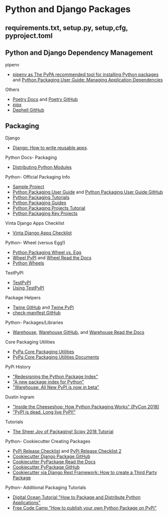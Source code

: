 # Python and Django Packages

<!--
https://www.python.org/dev/peps/pep-0394/#recommendation

Epic Python packaging thread
https://twitter.com/zooba/status/1236440987054063616


PyPI Quick Start Guide
https://github.com/pypa/packaging.python.org/issues/688
https://twitter.com/mariatta/status/1218232806163107841
https://twitter.com/brettsky/status/1218293642877534209
https://github.com/pypa/gh-action-pypi-publish/issues/2 | Add a usage guide to packaging.python.org · Issue #2 · pypa/gh-action-pypi-publish

https://status.python.org/incidents/1y1f44q6srh2 | Python Infrastructure Status - Next Generation PyPI Rollout
PyPI Translations
https://twitter.com/nlhkabu/status/1176378129012727808

https://stackoverflow.com/questions/5280906/difference-between-binary-release-and-source-release | Difference between Binary release and source release? - Stack Overflow

The Packaging Gradient
https://www.youtube.com/watch?v=iLVNWfPWAC8

Scam
urllib3
https://twitter.com/snyksec/status/1236755073499357185
https://twitter.com/webology/status/1202238650416807936 | ❄☃ Jeff Triplett 🎄 on Twitter: "🚨 PSA: Python friends, please doublecheck if you accidentally have "python3-dateutil" (THREE) and/or "jeIlyfish" installed. They attempt to steal your GPG and SSH keys. https://t.co/OcfL165pXA" / Twitter


https://twitter.com/brettsky/status/1216051044095946752
https://twitter.com/VictorStinner/status/1216061972543868929
https://github.com/vstinner/pyperf/blob/master/setup.py

https://docs.djangoproject.com/en/3.0/intro/reusable-apps/
https://realpython.com/pypi-publish-python-package/

https://packaging.python.org/tutorials/
https://packaging.python.org/guides/

https://pypi.org/project/setuptools/

https://packaging.python.org/guides/distributing-packages-using-setuptools/
https://packaging.python.org/guides/distributing-packages-using-setuptools/#wheels
https://packaging.python.org/guides/distributing-packages-using-setuptools/#universal-wheels

https://packaging.python.org/tutorials/installing-packages/
https://packaging.python.org/glossary/#term-version-specifier

https://pip.pypa.io/en/latest/reference/pip_install/#pip-install
https://pip.pypa.io/en/latest/user_guide/#requirements-files
https://setuptools.readthedocs.io/en/latest/pkg_resources.html#requirement-objects

Requirements pinning
https://twitter.com/webology/status/1238674042338652161

https://packaging.python.org/glossary/#term-requirement-specifier
https://www.python.org/dev/peps/pep-0440/
https://www.python.org/dev/peps/pep-0440/#version-specifiers

https://packaging.python.org/key_projects/#setuptools
https://packaging.python.org/key_projects/#distutils
https://pythonwheels.com/

https://docs.python.org/3/distutils/configfile.html | 3. Writing the Setup Configuration File — Python 3.8.1rc1 documentation
https://docs.python.org/3/install/index.html#inst-config-syntax | Installing Python Modules (Legacy version) — Python 3.8.1rc1 documentation
-->

## requirements.txt, setup.py, setup,cfg, pyproject.toml

<!--
PEP 517 and 518 in Plain English
https://medium.com/@grassfedcode/pep-517-and-518-in-plain-english-47208ca8b7a6
https://www.python.org/dev/peps/pep-0517/
https://www.python.org/dev/peps/pep-0518/

pyproject.toml : the future of Python packaging
https://testandcode.com/52

Options
The difference between setup.py (pyproject.toml) and requirements.txt (Pipfile) #27
https://github.com/pypa/pipfile/issues/27
https://packaging.python.org/discussions/install-requires-vs-requirements/ | install_requires vs requirements files — Python Packaging User Guide
https://pip.pypa.io/en/stable/user_guide/#requirements-files
https://docs.pipenv.org/advanced/#pipfile-vs-setup-py
https://github.com/pypa/pipfile
https://github.com/pypa/pipfile#the-concept

pyproject.toml
https://www.python.org/dev/peps/pep-0518/ | PEP 518 -- Specifying Minimum Build System Requirements for Python Projects | Python.org
https://snarky.ca/clarifying-pep-518/ | Clarifying PEP 518 (a.k.a. pyproject.toml)
https://en.wikipedia.org/wiki/TOML | TOML - Wikipedia
https://gitlab.com/pycqa/flake8/issues/428#note_154743215 | pyproject.toml (PEP 518) support (#428) · Issues · PyCQA / flake8 · GitLab
https://news.ycombinator.com/item?id=17110882 | pyproject.toml isn't another way to specify dependencies for Python code. The l... | Hacker News
https://github.com/psf/black/blob/master/pyproject.toml | black/pyproject.toml at master · psf/black
-->

## Python and Django Dependency Management

pipenv
* [pipenv as The PyPA recommended tool for installing Python packages](https://packaging.python.org/guides/tool-recommendations/) and [Python Packaging User Guide: Managing Application Dependencies](https://packaging.python.org/tutorials/managing-dependencies/#managing-dependencies)

Others
* [Poetry Docs](https://python-poetry.org/docs/) and [Poetry GitHub](https://github.com/python-poetry)
* [pipx](https://pipxproject.github.io/pipx/)
* [Dephell GitHub](https://github.com/dephell/dephell)

<!--
Poetry
https://mobile.twitter.com/hynek/status/1226240842429616135

Pip problem
https://github.com/pypa/pip/issues/7531#issuecomment-576686251 | Release 20.0 · Issue #7531 · pypa/pip

pip grant
https://mobile.twitter.com/di_codes/status/1193980331004743680
https://twitter.com/jezdez/status/1202335326963994624 | Jannis Leidel on Twitter: "In which @ThePSF announces how it'll spend the grants from @Mozilla's MOSS and the Chan Zuckerberg Initiative on improving the user experience and rewriting the dependency resolver of pip! Roadmap: https://t.co/e9PVTSw1h4 https://t.co/JwuEGzBIgi" / Twitter

https://packaging.python.org/tutorials/managing-dependencies/ | Managing Application Dependencies — Python Packaging User Guide

Virtualenv and Pyenv
https://docs.python-guide.org/dev/virtualenvs/ | Pipenv & Virtual Environments — The Hitchhiker's Guide to Python
https://github.com/pyenv/pyenv-virtualenv | pyenv/pyenv-virtualenv: a pyenv plugin to manage virtualenv (a.k.a. python-virtualenv)

https://github.com/jazzband/pip-tools | jazzband/pip-tools: A set of tools to keep your pinned Python dependencies fresh.

https://github.com/pypa/pipenv/issues/4058 | If this project is dead, just tell us · Issue #4058 · pypa/pipenv
https://twitter.com/ordanisanchez/status/1242953101969104896

https://www.youtube.com/watch?v=GBQAKldqgZs | Kenneth Reitz - Pipenv: The Future of Python Dependency Management - PyCon 2018 - YouTube
http://www.kennethreitz.org/essays/a-better-pip-workflow
https://pipenv.readthedocs.io/en/latest/ | Pipenv: Python Dev Workflow for Humans — pipenv 8.3.2 documentation
https://github.com/pypa/pipenv | kennethreitz/pipenv: Python Development Workflow for Humans.

https://github.com/sdispater/poetry
https://python-poetry.org/docs/pyproject/
https://black.readthedocs.io/en/stable/pyproject_toml.html

https://pyup.io/ | Manage your Python dependencies with pyup.io
http://www.pyinstaller.org/ | Welcome to PyInstaller official website — PyInstaller
-->

## Packaging

Django
* [Django: How to write reusable apps](https://docs.djangoproject.com/en/2.0/intro/reusable-apps).

Python Docs- Packaging
* [Distributing Python Modules](https://docs.python.org/3/distributing/index.html)

Python- Official Packaging Info
* [Sample Project](https://github.com/pypa/sampleproject)
* [Python Packaging User Guide](https://packaging.python.org) and [Python Packaging User Guide GitHub](https://github.com/pypa/python-packaging-user-guide) 
* [Python Packaging Tutorials](https://packaging.python.org/tutorials) 
* [Python Packaging Guides](https://packaging.python.org/guides) 
* [Python Packaging Projects Tutorial](https://packaging.python.org/tutorials/packaging-projects)  
* [Python Packaging Key Projects](https://packaging.python.org/key_projects)

Vinta Django Apps Checklist	
* [Vinta Django Apps Checklist](https://devchecklists.com/django-apps-checklist)	

Python- Wheel (versus Egg!)
* [Python Packaging Wheel vs. Egg](http://python-packaging-user-guide.readthedocs.io/discussions/wheel-vs-egg)
* [Wheel PyPI](https://pypi.org/project/wheel) and [Wheel Read the Docs](http://wheel.readthedocs.org)
* [Python Wheels](http://pythonwheels.com)

TestPyPI
* [TestPyPI](https://test.pypi.org)
* [Using TestPyPI](https://packaging.python.org/guides/using-testpypi)

Package Helpers
* [Twine GitHub](https://github.com/pypa/twine) and [Twine PyPi](https://pypi.python.org/pypi/twine)
* [check-manifest GitHub](https://github.com/mgedmin/check-manifest)

Python- Packages/Libraries
* [Warehouse](https://pypi.org), [Warehouse GitHub](https://github.com/pypa/warehouse), and [Warehouse Read the Docs](https://warehouse.readthedocs.io)
 
Core Packaging Utilities
* [PyPa Core Packaging Utilities](https://github.com/pypa/packaging)  
* [PyPa Core Packaging Utilities Documents](https://packaging.pypa.io) 

<!--
https://wiki.python.org/moin/CheeseShop | CheeseShop - Python Wiki

https://wiki.python.org/moin/Distutils | Distutils - Python Wiki

https://twitter.com/di_codes/status/1137014821923241986 | Dustin Ingram on Twitter: "Ask anyone about packaging, and they'll tell you the same thing: "it sucks". Now, I don't think it sucks. I think it's challenging, hard to grasp, complicated, has some rough edges, has a lot of historical baggage. I think it was built by people, and people aren't perfect. 5/16"

https://www.bernat.tech/pep-517-and-python-packaging/ | The state of Python Packaging - package types
https://github.com/gaborbernat/pugs | gaborbernat/pugs: random pug quote provider
https://github.com/ipfs/package-managers/issues/56 | Interesting academic papers related to package management · Issue #56 · ipfs/package-managers

Governance
https://wiki.python.org/psf/PackagingWG | PackagingWG - PSF Wiki
https://discuss.python.org/t/pycon-us-packaging-mini-summit-2019/833/44 | PyCon US Packaging Mini-Summit 2019 - Packaging - Discussions on Python.org

Issues
https://github.com/pypa/warehouse/issues
https://github.com/pypa/packaging-problems/issues | Issues · pypa/packaging-problems
https://github.com/pypa/pypi-support

https://github.com/pypa/integration-test | pypa/integration-test: ensure core packaging tools work well with each other

pip
https://pip.pypa.io/en/stable/reference/pip_install/ | pip install — pip 19.3.1 documentation
https://pip.pypa.io/en/stable/reference/pip_install/#editable-installs | pip install — pip 18.1 documentation
https://pip.readthedocs.io/en/latest/user_guide/#user-installs | User Guide — pip 19.1.dev0 documentation
https://pypi.org/project/pip/ | pip · PyPI

https://packaging.python.org/overview/ | An Overview of Packaging for Python — Python Packaging User Guide
https://docs.python.org/3/tutorial/modules.html#packages | 6. Modules — Python 3.7.3rc1 documentation

https://docs.python.org/3/distutils/introduction.html | 1. An Introduction to Distutils — Python 3.6.4rc1 documentation
https://docs.python.org/3/distutils/setupscript.html | 2. Writing the Setup Script — Python 3.6.4rc1 documentation
https://docs.python.org/3.1/distutils/uploading.html | 7. Uploading Packages to the Package Index — Python v3.1.5 documentation
https://docs.python.org/3.6/distutils/packageindex.html#package-index | 6. The Python Package Index (PyPI) — Python 3.6.4rc1 documentation
https://docs.python.org/3/distutils/sourcedist.html | 4. Creating a Source Distribution — Python 3.6.4rc1 documentation

https://packaging.python.org/glossary/ | Glossary — Python Packaging User Guide
https://packaging.python.org/guides/distributing-packages-using-setuptools/ | Packaging and distributing projects — Python Packaging User Guide
https://packaging.python.org/key_projects/#setuptools | Project Summaries — Python Packaging User Guide
https://packaging.python.org/key_projects/#wheel | Project Summaries — Python Packaging User Guide
https://setuptools.readthedocs.io/en/latest/setuptools.html | Building and Distributing Packages with Setuptools — setuptools 39.2.0 documentation

https://packaging.python.org/tutorials/installing-packages/
https://packaging.python.org/tutorials/distributing-packages/ | Packaging and distributing projects
https://packaging.python.org/tutorials/distributing-packages/#project-urls

https://docs.python-guide.org/shipping/packaging/ | Packaging Your Code — The Hitchhiker's Guide to Python
https://docs.python-guide.org/shipping/freezing/#freezing-your-code-ref | Freezing Your Code — The Hitchhiker's Guide to Python

https://pypi.org/classifiers/ | Classifiers · PyPI
https://packaging.python.org/specifications/core-metadata/#description-content-type-optional | Core metadata specifications — Python Packaging User Guide

https://packaging.python.org/guides/distributing-packages-using-setuptools/ | Packaging and distributing projects — Python Packaging User Guide
https://pypi.org/project/keyring/ | keyring · PyPI

Wheels
https://packaging.python.org/guides/distributing-packages-using-setuptools/#wheels | Packaging and distributing projects — Python Packaging User Guide
https://packaging.python.org/tutorials/packaging-projects/#wheels | Packaging Python Projects — Python Packaging User Guide
https://pip.pypa.io/en/stable/reference/pip_wheel

https://www.python.org/dev/peps/pep-0566/ | PEP 566 -- Metadata for Python Software Packages 2.1 | Python.org
https://www.python.org/dev/peps/pep-0496/ | PEP 496 -- Environment Markers | Python.org
https://www.python.org/dev/peps/pep-0508/#id23 | PEP 508 -- Dependency specification for Python Software Packages | Python.org

https://www.python.org/dev/peps/pep-0427/ | PEP 427 -- The Wheel Binary Package Format 1.0 | Python.org
https://www.python.org/dev/peps/pep-0438/ | PEP 438 -- Transitioning to release-file hosting on PyPI | Python.org
https://www.python.org/dev/peps/pep-0440/ | PEP 440 -- Version Identification and Dependency Specification | Python.org
https://www.python.org/dev/peps/pep-0517/

DjangoCon Europe 2017 Vinta
https://www.youtube.com/watch?v=AMg4Iind90Q | (1) "Qualities of great reusable Django apps" by Flávio Juvenal da Silva Junior - YouTube
https://docs.google.com/presentation/d/1yapK1hYt8f64ztLCc7yFpCI4RG1vTMLhqwZ6cUBZIvI/edit#slide=id.p | Qualities of great reusable Django apps - DjangoCon Europe 2017 - Google Slides
https://www.vinta.com.br/blog/2017/djangocon-europe-2017-was-awesome/ | DjangoCon Europe 2017 was awesome! – Vinta Software
-->

<!--
https://twitter.com/ncoghlan_dev/status/1146177537497714688 | Nick Coghlan on Twitter: "You won't settle that debate easily: https://t.co/62cgLT9f1w :)… "

https://twitter.com/di_codes/status/1135628015147388928 | Dustin Ingram on Twitter: "Ever wondered what is going on when you `pip install numpy` and it downloads some file with a name like `numpy-1.16.4-cp37-cp37m-manylinux1_x86_64.whl `? This is a built distribution, and @brettsky just published a great explanation of what every part of that filename means.… https://t.co/yJAXS13a2J"
https://snarky.ca/the-challenges-in-designing-a-library-for-pep-425/ | The challenges in designing a library for PEP 425 (aka wheel tags)

New- Packaging
https://pydist.com/blog/distributions-vs-releases | PyDist – Blog

https://docs.travis-ci.com/user/deployment/pypi/ | PyPI deployment - Travis CI
-->

PyPi History
* ["Redesigning the Python Package Index"](http://pyfound.blogspot.com/2018/08/redesigning-python-package-index.html)
* ["A new package index for Python"](https://lwn.net/Articles/751458/)
* ["Warehouse: All New PyPI is now in beta"](http://pyfound.blogspot.com/2018/03/warehouse-all-new-pypi-is-now-in-beta.html)

Dustin Ingram
* ["Inside the Cheeseshop: How Python Packaging Works" (PyCon 2018)](https://dustingram.com/talks/2018/10/23/inside-the-cheeseshop)
* ["PyPI is dead. Long live PyPI!"](https://dustingram.com/articles/2018/04/16/pypi-is-dead-long-live-pypi)

<!--
Sample project
https://github.com/crwilcox/my-pypi-package | crwilcox/my-pypi-package: A sample package to publish to pypi that uses circleci for CI and nox for test automation
https://github.com/crwilcox/my-pypi-package/blob/master/.circleci/config.yml | my-pypi-package/config.yml at master · crwilcox/my-pypi-package
https://speakerdeck.com/crwilcox/pycon-2019-shipping-your-first-python-package-and-automating-future-publishing?slide=14 | PyCon 2019 - Shipping your first Python package and automating future publishing - Speaker Deck
https://www.youtube.com/watch?v=P3dY3uDmnkU | Chris Wilcox - Shipping your first Python package and automating future publishing - PyCon 2019 - YouTube

https://www.youtube.com/watch?v=AQsZsgJ30AE
https://www.youtube.com/watch?v=EdD6Ifjlle4 | DjangoCon US 2018 - Packaging Django Apps for Distribution on PyPI by Laura Hampton - YouTube
https://www.youtube.com/watch?time_continue=1&v=QgZ7qv4Cd0Y | How To Publish A Package On PyPI - YouTube
-->

Tutorials
* [The Sheer Joy of Packaging! Scipy 2018 Tutorial](https://python-packaging-tutorial.readthedocs.io/en/latest)

Python- Cookiecutter Creating Packages
* [PyPi Release Checklist](https://gist.github.com/audreyr/5990987) and [PyPi Release Checklist 2](https://gist.github.com/audreyr/9f1564ea049c14f682f4)
* [Cookiecutter Django Package GitHub](https://github.com/pydanny/cookiecutter-djangopackage)
* [Cookiecutter PyPackage Read the Docs](https://cookiecutter.readthedocs.org/en/latest)
* [Cookiecutter PyPackage GitHub](https://github.com/audreyr/cookiecutter-pypackage)
* [Cookiecutter via Django Rest Framework: How to create a Third Party Package](http://www.django-rest-framework.org/topics/third-party-resources)

Python- Additional Packaging Tutorials
* [Digital Ocean Tutorial "How to Package and Distribute Python Applications"](https://www.digitalocean.com/community/tutorials/how-to-package-and-distribute-python-applications) 
* [Free Code Camp "How to publish your own Python Package on PyPi"](https://medium.freecodecamp.org/how-to-publish-a-pyton-package-on-pypi-a89e9522ce24)

<!--
https://twitter.com/pypi_updates2 | PyPI Recent Updates (@pypi_updates2) | Twitter

https://twitter.com/di_codes/status/1097217474603438080 | Dustin Ingram @ PyCaribbean on Twitter: "First you just have to understand all these things... 🤐… "

Tutorials
http://the-hitchhikers-guide-to-packaging.readthedocs.io/en/latest/contributing.html | Contribute Your Package to the World — The Hitchhiker's Guide to Packaging 1.0 documentation

https://pythonhosted.org/setuptools/formats.html
https://pythonhosted.org/an_example_pypi_project/setuptools.html

https://blog.jetbrains.com/pycharm/2017/05/how-to-publish-your-package-on-pypi/ | How to Publish Your Package on PyPI | PyCharm Blog
https://tom-christie.github.io/articles/pypi/ | Uploading to PyPI – Tom Christie

https://github.com/twoscoops/Creating-and-Distributing-Python-Packages | twoscoops/Creating-and-Distributing-Python-Packages
https://courses.twoscoopspress.com/courses/take/creating-and-distributing-python-packages | Two Scoops Press

Seeking a new maintainer for packaging.python.org and Twine.
https://mail.python.org/archives/list/distutils-sig@python.org/thread/M7VRNT5KP4YQ6UPVI4MN4IIWM2Z3IXCH/

PyPI
Improvements
https://pythoninsider.blogspot.com/2019/05/use-two-factor-auth-to-improve-your.html | Python Insider: Use two-factor auth to improve your PyPI account's security
https://packaging.python.org/guides/making-a-pypi-friendly-readme/ | Making a PyPI-friendly README — Python Packaging User Guide

New PyPI
https://packaging.python.org/guides/migrating-to-pypi-org/ | Migrating to PyPI.org — Python Packaging User Guide
http://pyfound.blogspot.com/2018/02/python-package-maintainers-help-test.html | Python Software Foundation News: Python package maintainers, help test the new PyPI!
https://docs.google.com/forms/d/e/1FAIpQLSczrATlexkR1_gBt727eGnc05FCt-75Mx2usMq1wvCm_cLddg/viewform | Conducting user tests on PyPI
https://gist.github.com/nlhkabu/a0b1ae0016a2641f6b79d9ace9110403 | Recruiting User Testers for PyPI
https://docs.google.com/forms/d/e/1FAIpQLSfABpsRcVYt7RDJEsbL_2CnyH-IKXRCRwaBhCm4sYnNI6yB3A/viewform | Buy a feature
http://whoisnicoleharris.com/2018/05/17/warehouse-accessibility.html

Package Stats
* ["How to get PyPI download statistics"](https://kirankoduru.github.io/python/pypi-stats.html)

https://bigquery.cloud.google.com/table/the-psf:pypi.downloads | Google BigQuery
https://mail.python.org/pipermail/distutils-sig/2013-June/021344.html | [Distutils] Download Counts on PyPI
-->

